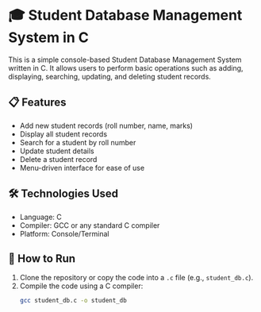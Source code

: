 # 🎓 Student Database Management System in C

This is a simple console-based Student Database Management System written in C. It allows users to perform basic operations such as adding, displaying, searching, updating, and deleting student records.

## 📋 Features

- Add new student records (roll number, name, marks)
- Display all student records
- Search for a student by roll number
- Update student details
- Delete a student record
- Menu-driven interface for ease of use

## 🛠️ Technologies Used

- Language: C
- Compiler: GCC or any standard C compiler
- Platform: Console/Terminal

## 🚀 How to Run

1. Clone the repository or copy the code into a `.c` file (e.g., `student_db.c`).
2. Compile the code using a C compiler:
   ```bash
   gcc student_db.c -o student_db
